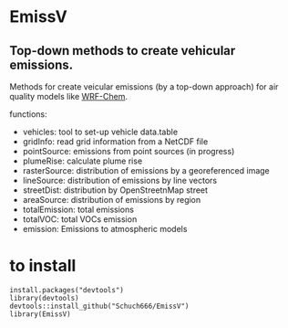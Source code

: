 # EmissV

## Top-down methods to create vehicular emissions.

Methods for create veicular emissions (by a top-down approach) for air quality models like [WRF-Chem](https://ruc.noaa.gov/wrf/wrf-chem/).

functions:

- vehicles: tool to set-up vehicle data.table
- gridInfo: read grid information from a NetCDF file
- pointSource: emissions from point sources (in progress)
- plumeRise: calculate plume rise
- rasterSource: distribution of emissions by a georeferenced image
- lineSource: distribution of emissions by line vectors
- streetDist: distribution by OpenStreetnMap street
- areaSource: distribution of emissions by region
- totalEmission: total emissions
- totalVOC: total VOCs emission
- emission:	Emissions to atmospheric models

# to install

```{r eval=F}
install.packages("devtools")
library(devtools)
devtools::install_github("Schuch666/EmissV")
library(EmissV)
```
